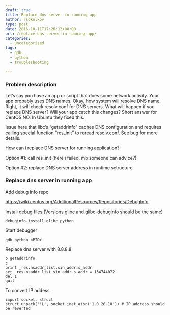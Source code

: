 ```yaml
---
draft: true
title: Replace dns server in running app
author: rsokolkov
type: post
date: 2016-10-11T17:26:13+00:00
url: /replace-dns-server-in-running-app/
categories:
  - Uncategorized
tags:
  - gdb
  - python
  - troubleshooting

---
```

### Problem description

Let&#8217;s say you have an app or script that does some network activity. Your app probably uses DNS names. Okay, how system will resolve DNS name. Right, it will check resolv.conf for DNS servers. What will happen if you replace DNS server? Will your app catch this changes? Short answer for CentOS NO. In Ubuntu they fixed this.

Issue here that libc&#8217;s &#8220;getaddrinfo&#8221; caches DNS configuration and requires calling special function &#8220;res_init&#8221; to reread resolv.conf. See [bug][1] for more details.

How can i replace DNS server for running application?
  
Option #1: call res_init (here i failed, mb someone can advice?)
  
Option #2: replace DNS server address in runtime sctructure

### Replace dns server in running app

Add debug info repo
  
<https://wiki.centos.org/AdditionalResources/Repositories/DebugInfo>

Install debug files (Versions glibc and glibc-debuginfo should be the same)

    debuginfo-install glibc python
    

Start debugger

    gdb python <PID>
    

Replace dns server with 8.8.8.8

    b getaddrinfo
    c
    print _res.nsaddr_list.sin_addr.s_addr
    set _res.nsaddr_list.sin_addr.s_addr = 134744072
    del 1
    quit
    

To convert IP addess

<pre><code class="python">import socket, struct
struct.unpack('!L', socket.inet_aton('1.0.20.10')) # IP address should be reverted
</code></pre>

 [1]: https://sourceware.org/bugzilla/show_bug.cgi?id=3675

